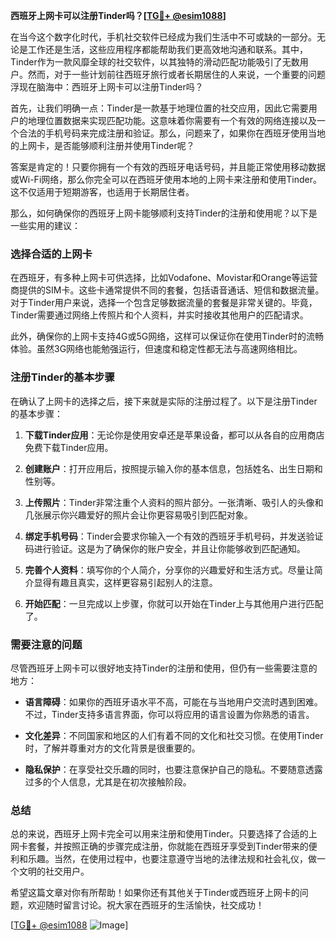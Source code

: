 **西班牙上网卡可以注册Tinder吗？[[TG💪+ @esim1088](https://t.me/s/esim1088)]**

在当今这个数字化时代，手机社交软件已经成为我们生活中不可或缺的一部分。无论是工作还是生活，这些应用程序都能帮助我们更高效地沟通和联系。其中，Tinder作为一款风靡全球的社交软件，以其独特的滑动匹配功能吸引了无数用户。然而，对于一些计划前往西班牙旅行或者长期居住的人来说，一个重要的问题浮现在脑海中：西班牙上网卡可以注册Tinder吗？

首先，让我们明确一点：Tinder是一款基于地理位置的社交应用，因此它需要用户的地理位置数据来实现匹配功能。这意味着你需要有一个有效的网络连接以及一个合法的手机号码来完成注册和验证。那么，问题来了，如果你在西班牙使用当地的上网卡，是否能够顺利注册并使用Tinder呢？

答案是肯定的！只要你拥有一个有效的西班牙电话号码，并且能正常使用移动数据或Wi-Fi网络，那么你完全可以在西班牙使用本地的上网卡来注册和使用Tinder。这不仅适用于短期游客，也适用于长期居住者。

那么，如何确保你的西班牙上网卡能够顺利支持Tinder的注册和使用呢？以下是一些实用的建议：

### 选择合适的上网卡

在西班牙，有多种上网卡可供选择，比如Vodafone、Movistar和Orange等运营商提供的SIM卡。这些卡通常提供不同的套餐，包括语音通话、短信和数据流量。对于Tinder用户来说，选择一个包含足够数据流量的套餐是非常关键的。毕竟，Tinder需要通过网络上传照片和个人资料，并实时接收其他用户的匹配请求。

此外，确保你的上网卡支持4G或5G网络，这样可以保证你在使用Tinder时的流畅体验。虽然3G网络也能勉强运行，但速度和稳定性都无法与高速网络相比。

### 注册Tinder的基本步骤

在确认了上网卡的选择之后，接下来就是实际的注册过程了。以下是注册Tinder的基本步骤：

1. **下载Tinder应用**：无论你是使用安卓还是苹果设备，都可以从各自的应用商店免费下载Tinder应用。
   
2. **创建账户**：打开应用后，按照提示输入你的基本信息，包括姓名、出生日期和性别等。

3. **上传照片**：Tinder非常注重个人资料的照片部分。一张清晰、吸引人的头像和几张展示你兴趣爱好的照片会让你更容易吸引到匹配对象。

4. **绑定手机号码**：Tinder会要求你输入一个有效的西班牙手机号码，并发送验证码进行验证。这是为了确保你的账户安全，并且让你能够收到匹配通知。

5. **完善个人资料**：填写你的个人简介，分享你的兴趣爱好和生活方式。尽量让简介显得有趣且真实，这样更容易引起别人的注意。

6. **开始匹配**：一旦完成以上步骤，你就可以开始在Tinder上与其他用户进行匹配了。

### 需要注意的问题

尽管西班牙上网卡可以很好地支持Tinder的注册和使用，但仍有一些需要注意的地方：

- **语言障碍**：如果你的西班牙语水平不高，可能在与当地用户交流时遇到困难。不过，Tinder支持多语言界面，你可以将应用的语言设置为你熟悉的语言。

- **文化差异**：不同国家和地区的人们有着不同的文化和社交习惯。在使用Tinder时，了解并尊重对方的文化背景是很重要的。

- **隐私保护**：在享受社交乐趣的同时，也要注意保护自己的隐私。不要随意透露过多的个人信息，尤其是在初次接触阶段。

### 总结

总的来说，西班牙上网卡完全可以用来注册和使用Tinder。只要选择了合适的上网卡套餐，并按照正确的步骤完成注册，你就能在西班牙享受到Tinder带来的便利和乐趣。当然，在使用过程中，也要注意遵守当地的法律法规和社会礼仪，做一个文明的社交用户。

希望这篇文章对你有所帮助！如果你还有其他关于Tinder或西班牙上网卡的问题，欢迎随时留言讨论。祝大家在西班牙的生活愉快，社交成功！

[[TG💪+ @esim1088](https://t.me/s/esim1088) ![Image](https://i.postimg.cc/4NQfJmqS/Snipaste-2025-05-13-00-14-12.png)]